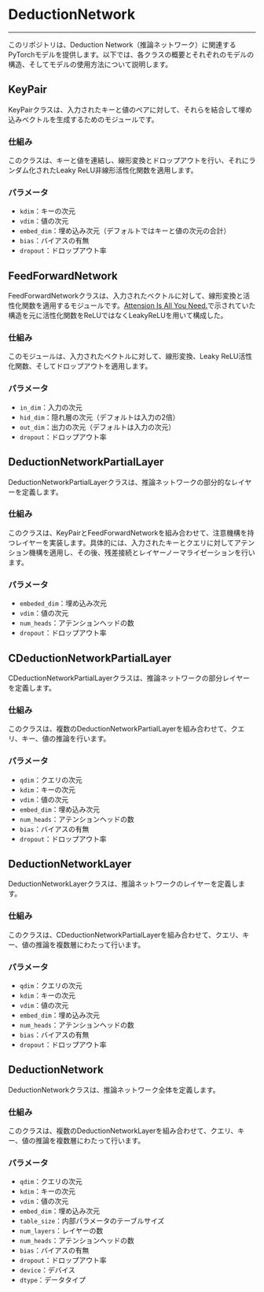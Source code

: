 # DeductionNetwork

---

このリポジトリは、Deduction Network（推論ネットワーク）に関連するPyTorchモデルを提供します。以下では、各クラスの概要とそれぞれのモデルの構造、そしてモデルの使用方法について説明します。

## KeyPair

KeyPairクラスは、入力されたキーと値のペアに対して、それらを結合して埋め込みベクトルを生成するためのモジュールです。

### 仕組み

このクラスは、キーと値を連結し、線形変換とドロップアウトを行い、それにランダム化されたLeaky ReLU非線形活性化関数を適用します。

### パラメータ

- `kdim`：キーの次元
- `vdim`：値の次元
- `embed_dim`：埋め込み次元（デフォルトではキーと値の次元の合計）
- `bias`：バイアスの有無
- `dropout`：ドロップアウト率

## FeedForwardNetwork

FeedForwardNetworkクラスは、入力されたベクトルに対して、線形変換と活性化関数を適用するモジュールです。[Attension Is All You Need.](https://arxiv.org/abs/1706.03762)で示されていた構造を元に活性化関数をReLUではなくLeakyReLUを用いて構成した。

### 仕組み

このモジュールは、入力されたベクトルに対して、線形変換、Leaky ReLU活性化関数、そしてドロップアウトを適用します。

### パラメータ

- `in_dim`：入力の次元
- `hid_dim`：隠れ層の次元（デフォルトは入力の2倍）
- `out_dim`：出力の次元（デフォルトは入力の次元）
- `dropout`：ドロップアウト率

## DeductionNetworkPartialLayer

DeductionNetworkPartialLayerクラスは、推論ネットワークの部分的なレイヤーを定義します。

### 仕組み

このクラスは、KeyPairとFeedForwardNetworkを組み合わせて、注意機構を持つレイヤーを実装します。具体的には、入力されたキーとクエリに対してアテンション機構を適用し、その後、残差接続とレイヤーノーマライゼーションを行います。

### パラメータ

- `embeded_dim`：埋め込み次元
- `vdim`：値の次元
- `num_heads`：アテンションヘッドの数
- `dropout`：ドロップアウト率

## CDeductionNetworkPartialLayer

CDeductionNetworkPartialLayerクラスは、推論ネットワークの部分レイヤーを定義します。

### 仕組み

このクラスは、複数のDeductionNetworkPartialLayerを組み合わせて、クエリ、キー、値の推論を行います。

### パラメータ

- `qdim`：クエリの次元
- `kdim`：キーの次元
- `vdim`：値の次元
- `embed_dim`：埋め込み次元
- `num_heads`：アテンションヘッドの数
- `bias`：バイアスの有無
- `dropout`：ドロップアウト率

## DeductionNetworkLayer

DeductionNetworkLayerクラスは、推論ネットワークのレイヤーを定義します。

### 仕組み

このクラスは、CDeductionNetworkPartialLayerを組み合わせて、クエリ、キー、値の推論を複数層にわたって行います。

### パラメータ

- `qdim`：クエリの次元
- `kdim`：キーの次元
- `vdim`：値の次元
- `embed_dim`：埋め込み次元
- `num_heads`：アテンションヘッドの数
- `bias`：バイアスの有無
- `dropout`：ドロップアウト率

## DeductionNetwork

DeductionNetworkクラスは、推論ネットワーク全体を定義します。

### 仕組み

このクラスは、複数のDeductionNetworkLayerを組み合わせて、クエリ、キー、値の推論を複数層にわたって行います。

### パラメータ

- `qdim`：クエリの次元
- `kdim`：キーの次元
- `vdim`：値の次元
- `embed_dim`：埋め込み次元
- `table_size`：内部パラメータのテーブルサイズ
- `num_layers`：レイヤーの数
- `num_heads`：アテンションヘッドの数
- `bias`：バイアスの有無
- `dropout`：ドロップアウト率
- `device`：デバイス
- `dtype`：データタイプ
